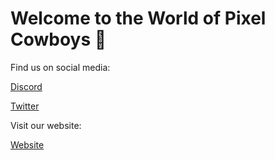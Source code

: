 # Welcome to the World of Pixel Cowboys 🤠

Find us on social media:

[Discord](https://discord.com/invite/qh6MWhMJDN)

[Twitter](https://twitter.com/PixelCowboys)

Visit our website:

[Website](https://www.pixelcowboys.community/)

